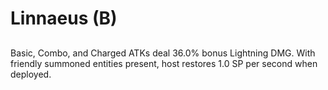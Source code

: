 # Linnaeus (B)

## 

Basic, Combo, and Charged ATKs deal 36.0% bonus Lightning DMG. With friendly summoned entities present, host restores 1.0 SP per second when deployed.